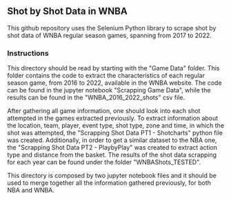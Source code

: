 ## Shot by Shot Data in WNBA
This github repository uses the Selenium Python library to scrape shot by shot data of WNBA regular season games, spanning from 2017 to 2022.

### Instructions
This directory should be read by starting with the "Game Data" folder. This folder contains the code to extract the characteristics of each regular season game, from 2016 to 2022, available in the WNBA website. The code can be found in the jupyter notebook "Scrapping Game Data", while the results can be found in the "WNBA_2016_2022_shots" csv file.

After gathering all game information, one should look into each shot attempted in the games extracted previously. To extract information about the location, team, player, event type, shot type, zone and time, in which the shot was attempted, the "Scrapping Shot Data PT1 - Shotcharts" python file was created. Additionally, in order to get a similar dataset to the NBA one, the "Scrapping Shot Data PT2 - PlaybyPlay" was created to extract action type and distance from the basket. The results of the shot data scrapping for each year can be found under the folder "WNBAShots_TESTED".

This directory is composed by two jupyter notebook files and it should be used to merge together all the information gathered previously, for both NBA and WNBA.
